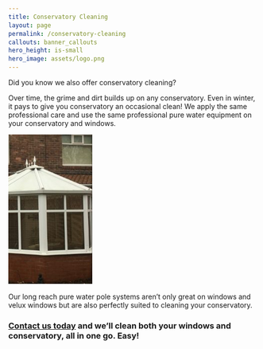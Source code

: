 ```yaml
---
title: Conservatory Cleaning
layout: page
permalink: /conservatory-cleaning
callouts: banner_callouts
hero_height: is-small
hero_image: assets/logo.png
---
```


Did you know we also offer conservatory cleaning?

Over time, the grime and dirt builds up on any conservatory. Even in winter, it pays to give you conservatory an occasional clean! We apply the same professional care and use the same professional pure water equipment on your conservatory and windows.

<a href="assets/conservatory1.jpg" target="_blank">![Conservatory Image](assets/conservatory1.jpg)</a>

Our long reach pure water pole systems aren’t only great on windows and velux windows but are also perfectly suited to cleaning your conservatory.

### [Contact us today](/contact-us) and we’ll clean both your windows and conservatory, all in one go. Easy!